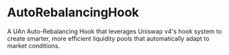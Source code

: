 # AutoRebalancingHook
A UAn Auto-Rebalancing Hook that leverages Uniswap v4's hook system to create smarter, more efficient liquidity pools that automatically adapt to market conditions.
